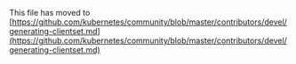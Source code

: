 This file has moved to [https://github.com/kubernetes/community/blob/master/contributors/devel/generating-clientset.md](https://github.com/kubernetes/community/blob/master/contributors/devel/generating-clientset.md)
